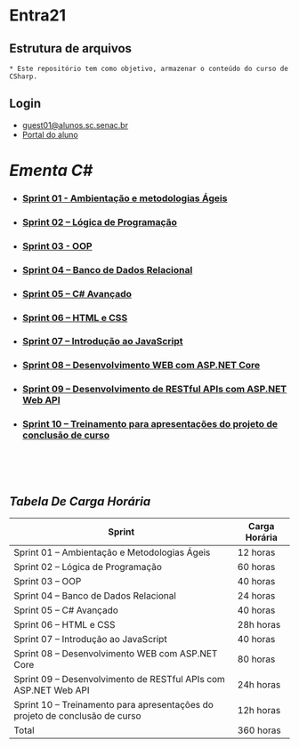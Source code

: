 # Entra21

## Estrutura de arquivos

    * Este repositório tem como objetivo, armazenar o conteúdo do curso de CSharp.

## Login 

* guest01@alunos.sc.senac.br
* [Portal do aluno](http://senac.sc/bkrJ3c)






# *Ementa C#*

* ### [Sprint 01 - Ambientação e metodologias Ágeis](./Sprint01_Metodologias_Ageis)


* ### [Sprint 02 – Lógica de Programação](./Sprint02_Logica)  

* ### [Sprint 03 - OOP](./Sprint03_OOP)


* ### [Sprint 04 – Banco de Dados Relacional](./Sprint04_Banco_De_Dados) 

* ### [Sprint 05 – C# Avançado](./Sprint05_CSharpAvancado) 

* ### [Sprint 06 – HTML e CSS](./Sprint06_HTML_CSS)

* ### [Sprint 07 – Introdução ao JavaScript](./Sprint07_Javascript) 

* ### [Sprint 08 – Desenvolvimento WEB com ASP.NET Core](./Sprint08_Dev_Web_AspNet)

* ### [Sprint 09 – Desenvolvimento de RESTful APIs com ASP.NET Web API](./Sprint09_Dev_RESTful_APIs)

* ### [Sprint 10 – Treinamento para apresentações do projeto de conclusão de curso](./Sprint10_Conclusao_Curso) 


<br>
<br>
<br>

## *Tabela De Carga Horária*
|Sprint|Carga Horária|
|-|-|
Sprint 01 – Ambientação e Metodologias Ágeis |12 horas
Sprint 02 – Lógica de Programação |60 horas
Sprint 03 – OOP |40 horas
Sprint 04 – Banco de Dados Relacional |24 horas
Sprint 05 – C# Avançado |40 horas
Sprint 06 – HTML e CSS  |28h horas
Sprint 07 – Introdução ao JavaScript |40 horas
Sprint 08 – Desenvolvimento WEB com ASP.NET Core |80 horas
Sprint 09 – Desenvolvimento de RESTful APIs com ASP.NET Web API |24h horas
Sprint 10 – Treinamento para apresentações do projeto de conclusão de curso |12h horas
Total|360 horas
